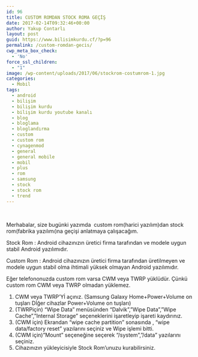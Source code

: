 ```yaml
---
id: 96
title: CUSTOM ROMDAN STOCK ROMA GEÇİŞ
date: 2017-02-14T09:32:46+00:00
author: Yakup Contarlı
layout: post
guid: https://www.bilisimkurdu.cf/?p=96
permalink: /custom-romdan-gecis/
cwp_meta_box_check:
  - 'No'
force_ssl_children:
  - "1"
image: /wp-content/uploads/2017/06/stockrom-costumrom-1.jpg
categories:
  - Mobil
tags:
  - android
  - bilişim
  - bilişim kurdu
  - bilişim kurdu youtube kanalı
  - blog
  - bloglama
  - bloglandırma
  - custom
  - custom rom
  - cynagenmod
  - general
  - general mobile
  - mobil
  - plus
  - rom
  - samsung
  - stock
  - stock rom
  - trend
---
```

&nbsp;

Merhabalar, size bugünki yazımda  custom rom(harici yazılım)dan stock rom(fabrika yazılımı)na geçişi anlatmaya çalışacağım.

<!--more-->

Stock Rom : Android cihazınızın üretici firma tarafından ve modele uygun stabil Android yazılımıdır.

Custom Rom : Android cihazınızın üretici firma tarafından üretilmeyen ve modele uygun stabil olma ihtimali yüksek olmayan Android yazılımıdır.

Eğer telefononuzda custom rom varsa CWM veya TWRP yüklüdür. Çünkü custom rom CWM veya TWRP olmadan yüklemez.

  1. CWM veya TWRP&#8217;Yİ açınız. (Samsung Galaxy Home+Power+Volume on tuşları Dİğer cihazlar Power+Volume on tuşları)
  2. (TWRPiçin) &#8220;Wipe Data&#8221; menüsünden &#8220;Dalvik&#8221;,&#8221;Wipe Data&#8221;,&#8221;Wipe Cache&#8221;,&#8221;Internal Storage&#8221; seçeneklerini işaretleyip işareti kaydırınız.
  3. (CWM için) Ekrandan &#8220;wipe cache partition&#8221; sonasında , &#8220;wipe data/factory reset&#8221; yazılarını seçiniz ve Wipe işlemi bitti.
  4. (CWM için)&#8221;Mount&#8221; seçeneğine seçerek &#8220;/system&#8221;,&#8221;/data&#8221; yazılarını seçiniz.
  5. Cihazınızın yükleyicisiyle Stock Rom&#8217;unuzu kurabilirsiniz.
